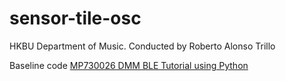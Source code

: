 # sensor-tile-osc

HKBU Department of Music.
Conducted by Roberto Alonso Trillo


Baseline code [MP730026 DMM BLE Tutorial using Python](https://www.element14.com/community/community/element14-presents/workbenchwednesdays/blog/2020/03/09/connecting-to-mp730026-ble-dmm-with-python-and-bleak)
